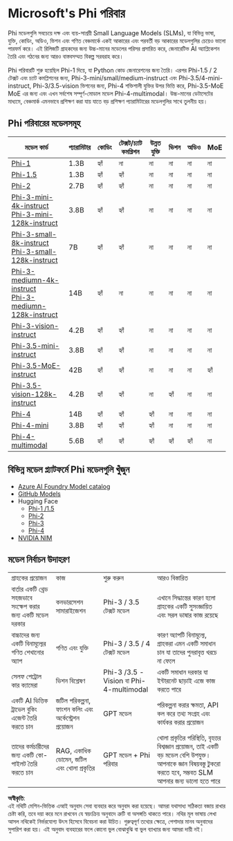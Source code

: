 # Microsoft's Phi পরিবার

Phi মডেলগুলি সবচেয়ে দক্ষ এবং ব্যয়-সাশ্রয়ী Small Language Models (SLMs), যা বিভিন্ন ভাষা, যুক্তি, কোডিং, অডিও, ভিশন এবং গণিত বেঞ্চমার্কে একই আকারের এবং পরবর্তী বড় আকারের মডেলগুলির চেয়েও ভালো পারফর্ম করে। এই রিলিজটি গ্রাহকদের জন্য উচ্চ-মানের মডেলের পরিসর প্রসারিত করে, জেনারেটিভ AI অ্যাপ্লিকেশন তৈরি এবং গঠনের জন্য আরও বাস্তবসম্মত বিকল্প সরবরাহ করে।

Phi পরিবারটি শুরু হয়েছিল Phi-1 দিয়ে, যা Python কোড জেনারেশনের জন্য তৈরি। এরপর Phi-1.5 / 2 টেক্সট এবং চ্যাট কমপ্লিশনের জন্য, Phi-3-mini/small/medium-instruct এবং Phi-3.5/4-mini-instruct, Phi-3/3.5-vision ভিশনের জন্য, Phi-4 শক্তিশালী যুক্তির উপর ভিত্তি করে, Phi-3.5-MoE MoE এর জন্য এবং এখন সর্বশেষ সম্পূর্ণ-মোডাল মডেল Phi-4-multimodal। উচ্চ-মানের ডেটাসেটের মাধ্যমে, বেঞ্চমার্ক এমনভাবে প্রশিক্ষণ করা যায় যাতে বড় প্রশিক্ষণ প্যারামিটারের মডেলগুলির সাথে তুলনীয় হয়।  

## Phi পরিবারের মডেলসমূহ

<div style="font-size:8px">

| মডেল কার্ড |প্যারামিটার|কোডিং|টেক্সট/চ্যাট কমপ্লিশন|উন্নত যুক্তি| ভিশন | অডিও | MoE
| - | -  | - | - |- |- |- |- |
|[Phi-1](https://huggingface.co/microsoft/phi-1)|1.3B| হ্যাঁ| না | না |না |না |না |
|[Phi-1.5](https://huggingface.co/microsoft/phi-1_5)|1.3B| হ্যাঁ|হ্যাঁ| না |না |না |না |
|[Phi-2](https://huggingface.co/microsoft/phi-1_5)|2.7B| হ্যাঁ|হ্যাঁ| না |না |না |না |
|[Phi-3-mini-4k-instruct](https://huggingface.co/microsoft/Phi-3-mini-4k-instruct)<br/>[Phi-3-mini-128k-instruct](https://huggingface.co/microsoft/Phi-3-mini-128k-instruct)|3.8B| হ্যাঁ|হ্যাঁ| না |না |না |না |
|[Phi-3-small-8k-instruct](https://huggingface.co/microsoft/Phi-3-small-8k-instruct)<br/>[Phi-3-small-128k-instruct](https://huggingface.co/microsoft/Phi-3-small-128k-instruct)<br/>|7B| হ্যাঁ|হ্যাঁ| না |না |না |না |
|[Phi-3-mediumn-4k-instruct](https://huggingface.co/microsoft/Phi-3-medium-4k-instruct)<br>[Phi-3-mediumn-128k-instruct](https://huggingface.co/microsoft/Phi-3-medium-128k-instruct)|14B|হ্যাঁ|না| না |না |না |না |
|[Phi-3-vision-instruct](https://huggingface.co/microsoft/Phi-3-vision-128k-instruct)|4.2B|হ্যাঁ|হ্যাঁ|না |না |না |না |
|[Phi-3.5-mini-instruct](https://huggingface.co/microsoft/Phi-3.5-mini-instruct)|3.8B|হ্যাঁ|হ্যাঁ| না |না |না |না |
|[Phi-3.5-MoE-instruct](https://huggingface.co/microsoft/Phi-3.5-MoE-instruct)|42B|হ্যাঁ|হ্যাঁ| না |না |না |হ্যাঁ |
|[Phi-3.5-vision-128k-instruct](https://huggingface.co/microsoft/Phi-3.5-vision-instruct)|4.2B|হ্যাঁ|হ্যাঁ| না |হ্যাঁ |না |না |
|[Phi-4](https://huggingface.co/microsoft/phi-4)|14B|হ্যাঁ|হ্যাঁ| হ্যাঁ |না |না |না |
|[Phi-4-mini](../../../../../md/01.Introduction/01)|3.8B|হ্যাঁ|হ্যাঁ| হ্যাঁ |না |না |না |
|[Phi-4-multimodal](../../../../../md/01.Introduction/01)|5.6B|হ্যাঁ|হ্যাঁ| হ্যাঁ |হ্যাঁ |হ্যাঁ |না |

</div>

## **বিভিন্ন মডেল প্ল্যাটফর্মে Phi মডেলগুলি খুঁজুন**

- [Azure AI Foundry Model catalog](https://ai.azure.com/explore/models?selectedCollection=phi)
- [GitHub Models](https://github.com/marketplace?query=Phi&type=models)
- Hugging Face
  - [Phi-1 /1.5](https://huggingface.co/collections/microsoft/phi-1-6626e29134744e94e222d572)
  - [Phi-2](https://huggingface.co/microsoft/phi-2)
  - [Phi-3](https://huggingface.co/collections/microsoft/phi-3-6626e15e9585a200d2d761e3)
  - [Phi-4](https://huggingface.co/collections/microsoft/phi-4-677e9380e514feb5577a40e4) 
- [NVIDIA NIM](https://build.nvidia.com/search?q=Phi)

## মডেল নির্বাচন উদাহরণ

| | | | |
|-|-|-|-|
|গ্রাহকের প্রয়োজন|কাজ|শুরু করুন|আরও বিস্তারিত|
|বার্তার একটি থ্রেড সহজভাবে সংক্ষেপ করার জন্য একটি মডেল দরকার|কনভারসেশন সামারাইজেশন|Phi-3 / 3.5 টেক্সট মডেল|এখানে সিদ্ধান্তের কারণ হলো গ্রাহকের একটি সুসংজ্ঞায়িত এবং সরল ভাষার কাজ রয়েছে|
|বাচ্চাদের জন্য একটি বিনামূল্যের গণিত শেখানোর অ্যাপ|গণিত এবং যুক্তি|Phi-3 / 3.5 / 4 টেক্সট মডেল|কারণ অ্যাপটি বিনামূল্যে, গ্রাহকরা এমন একটি সমাধান চান যা তাদের পুনরাবৃত্ত খরচে না ফেলে|
|সেলফ পেট্রোল কার ক্যামেরা|ভিশন বিশ্লেষণ|Phi-3 /3.5 -Vision বা Phi-4-multimodal|একটি সমাধান দরকার যা ইন্টারনেট ছাড়াই এজে কাজ করতে পারে|
|একটি AI ভিত্তিক ট্রাভেল বুকিং এজেন্ট তৈরি করতে চান|জটিল পরিকল্পনা, ফাংশন কলিং এবং অর্কেস্ট্রেশন প্রয়োজন|GPT মডেল|পরিকল্পনা করার ক্ষমতা, API কল করে তথ্য সংগ্রহ এবং কার্যকর করার প্রয়োজন|
|তাদের কর্মচারীদের জন্য একটি কো-পাইলট তৈরি করতে চান|RAG, একাধিক ডোমেন, জটিল এবং খোলা প্রকৃতির|GPT মডেল + Phi পরিবার|খোলা প্রকৃতির পরিস্থিতি, বৃহত্তর বিশ্বজ্ঞান প্রয়োজন, তাই একটি বড় মডেল বেশি উপযুক্ত। আপনাকে জ্ঞান বিষয়বস্তু টুকরো করতে হবে, সম্ভবত SLM আপনার জন্য ভালো হতে পারে|

**অস্বীকৃতি**:  
এই নথিটি মেশিন-ভিত্তিক এআই অনুবাদ সেবা ব্যবহার করে অনুবাদ করা হয়েছে। আমরা যথাসাধ্য সঠিকতা বজায় রাখার চেষ্টা করি, তবে দয়া করে মনে রাখবেন যে স্বয়ংক্রিয় অনুবাদে ত্রুটি বা অসঙ্গতি থাকতে পারে। নথির মূল ভাষায় লেখা আসল নথিকেই নির্ভরযোগ্য উৎস হিসেবে বিবেচনা করা উচিত। গুরুত্বপূর্ণ তথ্যের ক্ষেত্রে, পেশাদার মানব অনুবাদের সুপারিশ করা হয়। এই অনুবাদ ব্যবহারের ফলে কোনো ভুল বোঝাবুঝি বা ভুল ব্যাখ্যার জন্য আমরা দায়ী নই।